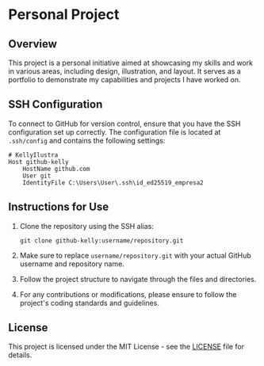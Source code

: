 # Personal Project

## Overview
This project is a personal initiative aimed at showcasing my skills and work in various areas, including design, illustration, and layout. It serves as a portfolio to demonstrate my capabilities and projects I have worked on.

## SSH Configuration
To connect to GitHub for version control, ensure that you have the SSH configuration set up correctly. The configuration file is located at `.ssh/config` and contains the following settings:

```
# KellyIlustra
Host github-kelly
    HostName github.com
    User git
    IdentityFile C:\Users\User\.ssh\id_ed25519_empresa2
```

## Instructions for Use
1. Clone the repository using the SSH alias:
   ```
   git clone github-kelly:username/repository.git
   ```
2. Make sure to replace `username/repository.git` with your actual GitHub username and repository name.

3. Follow the project structure to navigate through the files and directories.

4. For any contributions or modifications, please ensure to follow the project's coding standards and guidelines.

## License
This project is licensed under the MIT License - see the [LICENSE](LICENSE) file for details.